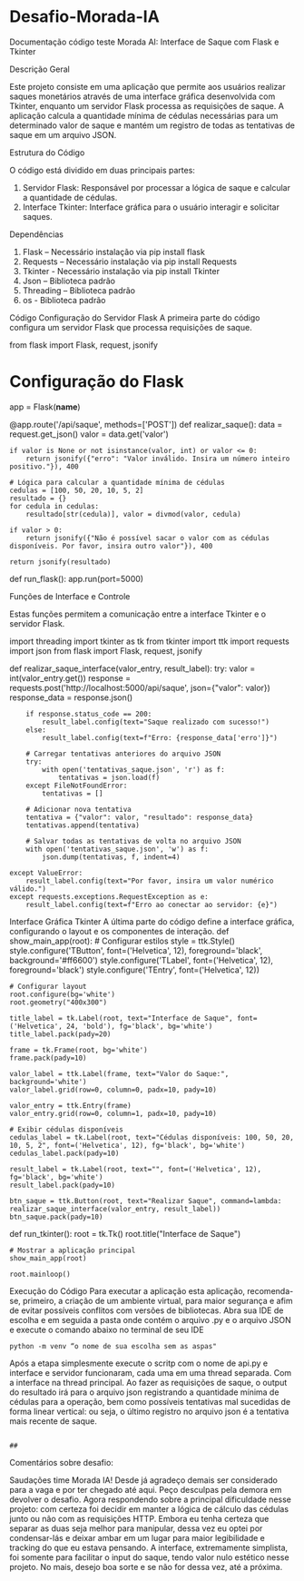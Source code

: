 # Desafio-Morada-IA

Documentação código teste Morada AI:
Interface de Saque com Flask e Tkinter

Descrição Geral
                                              
Este projeto consiste em uma aplicação que permite aos usuários realizar saques monetários através de uma interface gráfica desenvolvida com Tkinter, enquanto um servidor Flask processa as requisições de saque. A aplicação calcula a quantidade mínima de cédulas necessárias para um determinado valor de saque e mantém um registro de todas as tentativas de saque em um arquivo JSON.

Estrutura do Código
                                               
O código está dividido em duas principais partes:
1.	Servidor Flask: Responsável por processar a lógica de saque e calcular a quantidade de cédulas.
2.	Interface Tkinter: Interface gráfica para o usuário interagir e solicitar saques.





 Dependências

   
1. Flask – Necessário instalação via pip install flask
2.	Requests – Necessário instalação via pip install Requests
3.	Tkinter - Necessário instalação via pip install Tkinter
4.	Json – Biblioteca padrão 
5.	Threading – Biblioteca padrão
6.	os - Biblioteca padrão





Código
Configuração do Servidor Flask
A primeira parte do código configura um servidor Flask que processa requisições de saque.

   from flask import Flask, request, jsonify

   # Configuração do Flask
app = Flask(__name__)

@app.route('/api/saque', methods=['POST'])
def realizar_saque():
    data = request.get_json()
    valor = data.get('valor')
    
    if valor is None or not isinstance(valor, int) or valor <= 0:
        return jsonify({"erro": "Valor inválido. Insira um número inteiro positivo."}), 400

    # Lógica para calcular a quantidade mínima de cédulas
    cedulas = [100, 50, 20, 10, 5, 2]
    resultado = {}
    for cedula in cedulas:
        resultado[str(cedula)], valor = divmod(valor, cedula)
    
    if valor > 0:
        return jsonify({"Não é possível sacar o valor com as cédulas disponíveis. Por favor, insira outro valor"}), 400

    return jsonify(resultado)

def run_flask():
    app.run(port=5000)

                                                            

Funções de Interface e Controle
                                            
Estas funções permitem a comunicação entre a interface Tkinter e o servidor Flask.

import threading
import tkinter as tk
from tkinter import ttk
import requests
import json
from flask import Flask, request, jsonify

def realizar_saque_interface(valor_entry, result_label):
    try:
        valor = int(valor_entry.get())
        response = requests.post('http://localhost:5000/api/saque', json={"valor": valor})
        response_data = response.json()
        
        if response.status_code == 200:
            result_label.config(text="Saque realizado com sucesso!")
        else:
            result_label.config(text=f"Erro: {response_data['erro']}")

        # Carregar tentativas anteriores do arquivo JSON
        try:
            with open('tentativas_saque.json', 'r') as f:
                tentativas = json.load(f)
        except FileNotFoundError:
            tentativas = []

        # Adicionar nova tentativa
        tentativa = {"valor": valor, "resultado": response_data}
        tentativas.append(tentativa)

        # Salvar todas as tentativas de volta no arquivo JSON
        with open('tentativas_saque.json', 'w') as f:
            json.dump(tentativas, f, indent=4)

    except ValueError:
        result_label.config(text="Por favor, insira um valor numérico válido.")
    except requests.exceptions.RequestException as e:
        result_label.config(text=f"Erro ao conectar ao servidor: {e}")


        


Interface Gráfica Tkinter
A última parte do código define a interface gráfica, configurando o layout e os componentes de interação.
 def show_main_app(root):
    # Configurar estilos
    style = ttk.Style()
    style.configure('TButton', font=('Helvetica', 12), foreground='black', background='#ff6600')
    style.configure('TLabel', font=('Helvetica', 12), foreground='black')
    style.configure('TEntry', font=('Helvetica', 12))

    # Configurar layout
    root.configure(bg='white')
    root.geometry("400x300")
    
    title_label = tk.Label(root, text="Interface de Saque", font=('Helvetica', 24, 'bold'), fg='black', bg='white')
    title_label.pack(pady=20)

    frame = tk.Frame(root, bg='white')
    frame.pack(pady=10)

    valor_label = ttk.Label(frame, text="Valor do Saque:", background='white')
    valor_label.grid(row=0, column=0, padx=10, pady=10)

    valor_entry = ttk.Entry(frame)
    valor_entry.grid(row=0, column=1, padx=10, pady=10)

    # Exibir cédulas disponíveis
    cedulas_label = tk.Label(root, text="Cédulas disponíveis: 100, 50, 20, 10, 5, 2", font=('Helvetica', 12), fg='black', bg='white')
    cedulas_label.pack(pady=10)

    result_label = tk.Label(root, text="", font=('Helvetica', 12), fg='black', bg='white')
    result_label.pack(pady=10)

    btn_saque = ttk.Button(root, text="Realizar Saque", command=lambda: realizar_saque_interface(valor_entry, result_label))
    btn_saque.pack(pady=10)

def run_tkinter():
    root = tk.Tk()
    root.title("Interface de Saque")

    # Mostrar a aplicação principal
    show_main_app(root)

    root.mainloop()



Execução do Código
Para executar a aplicação esta aplicação, recomenda-se, primeiro, a criação de um ambiente virtual, para maior segurança e afim de evitar possíveis conflitos com versões de bibliotecas. Abra sua IDE de escolha e em seguida a pasta onde contém o arquivo .py e o arquivo JSON e execute o comando abaixo no terminal de seu IDE
                                                                   
    python -m venv “o nome de sua escolha sem as aspas"

Após a etapa simplesmente execute o scritp com o nome de api.py e interface e servidor funcionaram, cada uma em uma thread separada. Com a interface na thread principal. Ao fazer as requisições de saque, o output do resultado irá para o arquivo json registrando a quantidade mínima de cédulas para a operação, bem como possíveis tentativas mal sucedidas de forma linear vertical: ou seja, o último registro no arquivo json é a tentativa mais recente de saque.

                                                                                        ##


Comentários sobre desafio:

Saudações time Morada IA! Desde já agradeço demais ser considerado para a vaga e por ter chegado até aqui. Peço desculpas pela demora em devolver o desafio. Agora respondendo sobre a principal dificuldade nesse projeto: com certeza foi decidir em manter a lógica de cálculo das cédulas junto ou não com as requisições HTTP. Embora eu tenha certeza que separar as duas seja melhor para manipular, dessa vez eu optei por condensar-lás e deixar ambar em um lugar para maior legibilidade e tracking do que eu estava pensando. A interface, extremamente simplista, foi somente para facilitar o input do saque, tendo valor nulo estético nesse projeto. No mais, desejo boa sorte e se não for dessa vez, até a próxima. 


